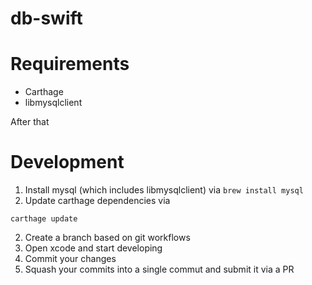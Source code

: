 # db-swift

# Requirements

* Carthage
* libmysqlclient

After that 

# Development

1. Install mysql (which includes libmysqlclient) via `brew install mysql`
2. Update carthage dependencies via

```
carthage update
```

2. Create a branch based on git workflows
3. Open xcode and start developing
4. Commit your changes 
5. Squash your commits into a single commut and submit it via a PR

